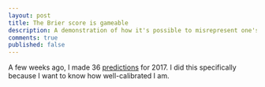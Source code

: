 ```yaml
---
layout: post
title: The Brier score is gameable
description: A demonstration of how it's possible to misrepresent one's predictive calibration using the Brier score.
comments: true
published: false
---
```


A few weeks ago, I made 36 [predictions](https://laingdk.github.io/predictions-for-2017/) for 2017. I did this specifically because I want to know how well-calibrated I am.